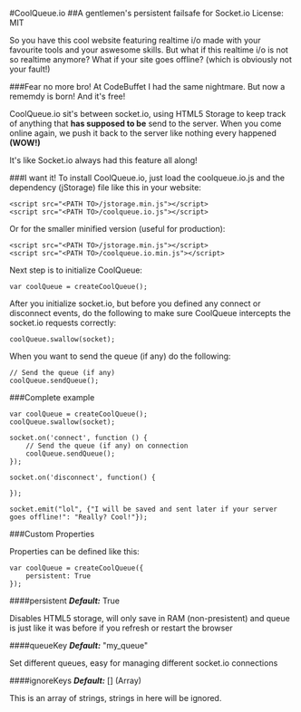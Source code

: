 #CoolQueue.io
##A gentlemen's persistent failsafe for Socket.io
License: MIT

So you have this cool website featuring realtime i/o made with your favourite tools and your aswesome skills.
But what if this realtime i/o is not so realtime anymore? What if your site goes offline? (which is obviously not your fault!)

###Fear no more bro!
At CodeBuffet I had the same nightmare. But now a rememdy is born! And it's free!

CoolQueue.io sit's between socket.io, using HTML5 Storage to keep track of anything that **has supposed to be** send to the server. When you come online again, we push it back to the server like nothing every happened **(WOW!)**

It's like Socket.io always had this feature all along!

###I want it!
To install CoolQueue.io, just load the coolqueue.io.js and the dependency (jStorage) file like this in your website:

	<script src="<PATH TO>/jstorage.min.js"></script>
	<script src="<PATH TO>/coolqueue.io.js"></script>
	
Or for the smaller minified version (useful for production):

	<script src="<PATH TO>/jstorage.min.js"></script>
	<script src="<PATH TO>/coolqueue.io.min.js"></script>

Next step is to initialize CoolQueue:

	var coolQueue = createCoolQueue();

After you initialize socket.io, but before you defined any connect or disconnect events, do the following to make sure CoolQueue intercepts the socket.io requests correctly:

	coolQueue.swallow(socket);
	
When you want to send the queue (if any) do the following:

	// Send the queue (if any)
	coolQueue.sendQueue();

###Complete example
	
	var coolQueue = createCoolQueue();
	coolQueue.swallow(socket);
	
	socket.on('connect', function () {
		// Send the queue (if any) on connection
	    coolQueue.sendQueue();
	});
	
	socket.on('disconnect', function() {
	    
	});
	
	socket.emit("lol", {"I will be saved and sent later if your server goes offline!": "Really? Cool!"});
	
###Custom Properties

Properties can be defined like this:

	var coolQueue = createCoolQueue({
		persistent: True
	});

####persistent
***Default:*** True

Disables HTML5 storage, will only save in RAM (non-presistent) and queue is just like it was before if you refresh or restart the browser

####queueKey
***Default:*** "my_queue"

Set different queues, easy for managing different socket.io connections

####ignoreKeys
***Default:*** [] (Array)

This is an array of strings, strings in here will be ignored.